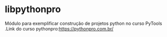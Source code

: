 # libpythonpro
Módulo para exemplificar construção de projetos python no curso PyTools
.Link do curso pythonpro:https://pythonpro.com.br/

